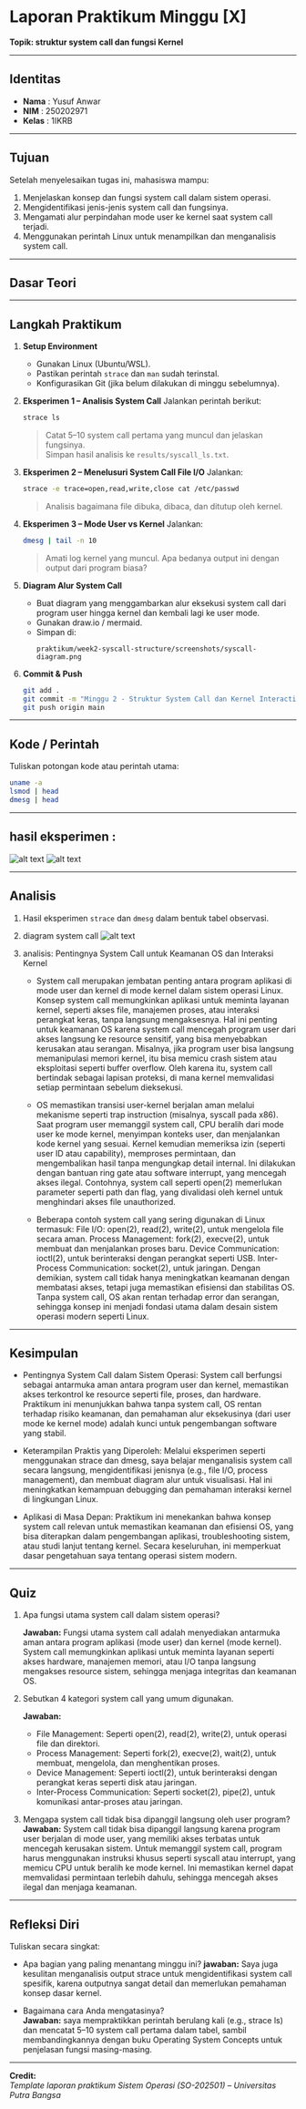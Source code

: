 
# Laporan Praktikum Minggu [X]
**Topik: struktur system call dan fungsi Kernel**

---

## Identitas
- **Nama**  : Yusuf Anwar  
- **NIM**   : 250202971 
- **Kelas** : 1IKRB

---

## Tujuan
Setelah menyelesaikan tugas ini, mahasiswa mampu:
1. Menjelaskan konsep dan fungsi system call dalam sistem operasi.
2. Mengidentifikasi jenis-jenis system call dan fungsinya.
3. Mengamati alur perpindahan mode user ke kernel saat system call terjadi.
4. Menggunakan perintah Linux untuk menampilkan dan menganalisis system call.
---

## Dasar Teori

---

## Langkah Praktikum
1. **Setup Environment**
   - Gunakan Linux (Ubuntu/WSL).
   - Pastikan perintah `strace` dan `man` sudah terinstal.
   - Konfigurasikan Git (jika belum dilakukan di minggu sebelumnya).

2. **Eksperimen 1 – Analisis System Call**
   Jalankan perintah berikut:
   ```bash
   strace ls
   ```
   > Catat 5–10 system call pertama yang muncul dan jelaskan fungsinya.  
   Simpan hasil analisis ke `results/syscall_ls.txt`.

3. **Eksperimen 2 – Menelusuri System Call File I/O**
   Jalankan:
   ```bash
   strace -e trace=open,read,write,close cat /etc/passwd
   ```
   > Analisis bagaimana file dibuka, dibaca, dan ditutup oleh kernel.

4. **Eksperimen 3 – Mode User vs Kernel**
   Jalankan:
   ```bash
   dmesg | tail -n 10
   ```
   > Amati log kernel yang muncul. Apa bedanya output ini dengan output dari program biasa?

5. **Diagram Alur System Call**
   - Buat diagram yang menggambarkan alur eksekusi system call dari program user hingga kernel dan kembali lagi ke user mode.
   - Gunakan draw.io / mermaid.
   - Simpan di:
     ```
     praktikum/week2-syscall-structure/screenshots/syscall-diagram.png
     ```

6. **Commit & Push**
   ```bash
   git add .
   git commit -m "Minggu 2 - Struktur System Call dan Kernel Interaction"
   git push origin main
   ```
   
---

## Kode / Perintah
Tuliskan potongan kode atau perintah utama:
```bash
uname -a
lsmod | head
dmesg | head
```

---

##  hasil eksperimen :
![alt text](screenshots/strace.png)
![alt text](screenshots/dmesg.png)


---

## Analisis
1. Hasil eksperimen ```strace``` dan ```dmesg``` dalam bentuk tabel observasi.
2. diagram system call
![alt text](screenshots/)

4. analisis: Pentingnya System Call untuk Keamanan OS dan Interaksi Kernel
   - System call merupakan jembatan penting antara program aplikasi di mode user dan kernel di mode kernel dalam sistem operasi Linux. Konsep system call memungkinkan aplikasi untuk meminta layanan kernel, seperti akses file, manajemen proses, atau interaksi perangkat keras, tanpa langsung mengaksesnya. Hal ini penting untuk keamanan OS karena system call mencegah program user dari akses langsung ke resource sensitif, yang bisa menyebabkan kerusakan atau serangan. Misalnya, jika program user bisa langsung memanipulasi memori kernel, itu bisa memicu crash sistem atau eksploitasi seperti buffer overflow. Oleh karena itu, system call bertindak sebagai lapisan proteksi, di mana kernel memvalidasi setiap permintaan sebelum dieksekusi.

   - OS memastikan transisi user-kernel berjalan aman melalui mekanisme seperti trap instruction (misalnya, syscall pada x86). Saat program user memanggil system call, CPU beralih dari mode user ke mode kernel, menyimpan konteks user, dan menjalankan kode kernel yang sesuai. Kernel kemudian memeriksa izin (seperti user ID atau capability), memproses permintaan, dan mengembalikan hasil tanpa mengungkap detail internal. Ini dilakukan dengan bantuan ring gate atau software interrupt, yang mencegah akses ilegal. Contohnya, system call seperti open(2) memerlukan parameter seperti path dan flag, yang divalidasi oleh kernel untuk menghindari akses file unauthorized.

   - Beberapa contoh system call yang sering digunakan di Linux termasuk:
     File I/O: open(2), read(2), write(2), untuk mengelola file secara aman.
     Process Management: fork(2), execve(2), untuk membuat dan menjalankan proses baru.
     Device Communication: ioctl(2), untuk berinteraksi dengan perangkat seperti USB.
     Inter-Process Communication: socket(2), untuk jaringan.
     Dengan demikian, system call tidak hanya meningkatkan keamanan dengan membatasi akses, tetapi juga memastikan efisiensi dan stabilitas OS. Tanpa system call, OS akan rentan terhadap error dan serangan, sehingga konsep ini menjadi fondasi utama dalam desain sistem operasi modern seperti Linux.

---

## Kesimpulan
- Pentingnya System Call dalam Sistem Operasi: System call berfungsi sebagai antarmuka aman antara program user dan kernel, memastikan akses terkontrol ke resource seperti file, proses, dan hardware. Praktikum ini menunjukkan bahwa tanpa system call, OS rentan terhadap risiko keamanan, dan pemahaman alur eksekusinya (dari user mode ke kernel mode) adalah kunci untuk pengembangan software yang stabil.

- Keterampilan Praktis yang Diperoleh: Melalui eksperimen seperti menggunakan strace dan dmesg, saya belajar menganalisis system call secara langsung, mengidentifikasi jenisnya (e.g., file I/O, process management), dan membuat diagram alur untuk visualisasi. Hal ini meningkatkan kemampuan debugging dan pemahaman interaksi kernel di lingkungan Linux.

- Aplikasi di Masa Depan: Praktikum ini menekankan bahwa konsep system call relevan untuk memastikan keamanan dan efisiensi OS, yang bisa diterapkan dalam pengembangan aplikasi, troubleshooting sistem, atau studi lanjut tentang kernel. Secara keseluruhan, ini memperkuat dasar pengetahuan saya tentang operasi sistem modern.
  
---

## Quiz
1. Apa fungsi utama system call dalam sistem operasi? 

   **Jawaban:**  Fungsi utama system call adalah menyediakan antarmuka aman antara program aplikasi (mode user) dan kernel (mode kernel). System call memungkinkan aplikasi untuk meminta layanan seperti akses hardware, manajemen memori, atau I/O tanpa langsung mengakses resource sistem, sehingga menjaga integritas dan keamanan OS.
2. Sebutkan 4 kategori system call yang umum digunakan. 

   **Jawaban:**  
   - File Management: Seperti open(2), read(2), write(2), untuk operasi file dan direktori.
   - Process Management: Seperti fork(2), execve(2), wait(2), untuk membuat, mengelola, dan menghentikan proses.
   - Device Management: Seperti ioctl(2), untuk berinteraksi dengan perangkat keras seperti disk atau jaringan.
   - Inter-Process Communication: Seperti socket(2), pipe(2), untuk komunikasi antar-proses atau jaringan.
3. Mengapa system call tidak bisa dipanggil langsung oleh user program? 
   **Jawaban:**  System call tidak bisa dipanggil langsung karena program user berjalan di mode user, yang memiliki akses terbatas untuk mencegah kerusakan sistem. Untuk memanggil system call, program harus menggunakan instruksi khusus seperti syscall atau interrupt, yang memicu CPU untuk beralih ke mode kernel. Ini memastikan kernel dapat memvalidasi permintaan terlebih dahulu, sehingga mencegah akses ilegal dan menjaga keamanan.



---

## Refleksi Diri
Tuliskan secara singkat:
- Apa bagian yang paling menantang minggu ini?
**jawaban:** Saya juga kesulitan menganalisis output strace untuk mengidentifikasi system call spesifik, karena outputnya sangat detail dan memerlukan pemahaman konsep dasar kernel.
  
- Bagaimana cara Anda mengatasinya?  
**Jawaban:** saya mempraktikkan perintah berulang kali (e.g., strace ls) dan mencatat 5–10 system call pertama dalam tabel, sambil membandingkannya dengan buku Operating System Concepts untuk penjelasan fungsi masing-masing.
---

**Credit:**  
_Template laporan praktikum Sistem Operasi (SO-202501) – Universitas Putra Bangsa_
